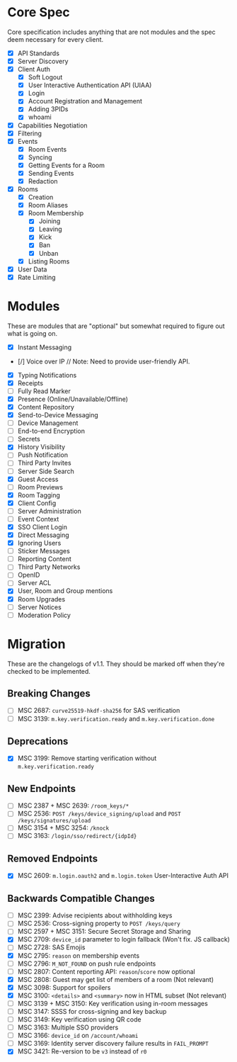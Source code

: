 # Core Spec
Core specification includes anything that are not modules and the spec deem necessary for every client.

- [X] API Standards
- [X] Server Discovery
- [X] Client Auth
	- [X] Soft Logout
	- [X] User Interactive Authentication API (UIAA)
	- [X] Login
	- [X] Account Registration and Management
	- [X] Adding 3PIDs
	- [X] whoami
- [X] Capabilities Negotiation
- [X] Filtering
- [X] Events
	- [X] Room Events
	- [X] Syncing
	- [X] Getting Events for a Room
	- [X] Sending Events
	- [X] Redaction
- [X] Rooms
	- [X] Creation
	- [X] Room Aliases
	- [X] Room Membership
		- [X] Joining
		- [X] Leaving
		- [X] Kick
		- [X] Ban
		- [X] Unban
	- [X] Listing Rooms
- [X] User Data
- [X] Rate Limiting

# Modules
These are modules that are "optional" but somewhat required to figure out what is going on.

- [X] Instant Messaging
- [/] Voice over IP
	// Note: Need to provide user-friendly API.
- [X] Typing Notifications
- [X] Receipts
- [ ] Fully Read Marker
- [X] Presence (Online/Unavailable/Offline)
- [X] Content Repository
- [X] Send-to-Device Messaging
- [ ] Device Management
- [ ] End-to-end Encryption
- [ ] Secrets
- [X] History Visibility
- [ ] Push Notification
- [ ] Third Party Invites
- [ ] Server Side Search
- [X] Guest Access
- [ ] Room Previews
- [X] Room Tagging
- [X] Client Config
- [ ] Server Administration
- [ ] Event Context
- [X] SSO Client Login
- [X] Direct Messaging
- [X] Ignoring Users
- [ ] Sticker Messages
- [ ] Reporting Content
- [ ] Third Party Networks
- [ ] OpenID
- [ ] Server ACL
- [X] User, Room and Group mentions
- [X] Room Upgrades
- [ ] Server Notices
- [ ] Moderation Policy

# Migration
These are the changelogs of v1.1. They should be marked off when they're checked to be implemented.

## Breaking Changes
- [ ] MSC 2687: `curve25519-hkdf-sha256` for SAS verification
- [ ] MSC 3139: `m.key.verification.ready` and `m.key.verification.done`

## Deprecations
- [X] MSC 3199: Remove starting verification without `m.key.verification.ready`

## New Endpoints
- [ ] MSC 2387 + MSC 2639: `/room_keys/*`
- [ ] MSC 2536: `POST /keys/device_signing/upload` and `POST /keys/signatures/upload`
- [ ] MSC 3154 + MSC 3254: `/knock`
- [ ] MSC 3163: `/login/sso/redirect/{idpId}`

## Removed Endpoints
- [X] MSC 2609: `m.login.oauth2` and `m.login.token` User-Interactive Auth API

## Backwards Compatible Changes
- [ ] MSC 2399: Advise recipients about withholding keys
- [ ] MSC 2536: Cross-signing property to `POST /keys/query`
- [ ] MSC 2597 + MSC 3151: Secure Secret Storage and Sharing
- [X] MSC 2709: `device_id` parameter to login fallback (Won't fix. JS callback)
- [ ] MSC 2728: SAS Emojis
- [X] MSC 2795: `reason` on membership events
- [ ] MSC 2796: `M_NOT_FOUND` on push rule endpoints
- [ ] MSC 2807: Content reporting API: `reason`/`score` now optional
- [X] MSC 2808: Guest may get list of members of a room (Not relevant)
- [X] MSC 3098: Support for spoilers
- [X] MSC 3100: `<details>` and `<summary>` now in HTML subset (Not relevant)
- [ ] MSC 3139 + MSC 3150: Key verification using in-room messages
- [ ] MSC 3147: SSSS for cross-signing and key backup
- [ ] MSC 3149: Key verification using QR code
- [ ] MSC 3163: Multiple SSO providers
- [ ] MSC 3166: `device_id` on `/account/whoami`
- [ ] MSC 3169: Identity server discovery failure results in `FAIL_PROMPT`
- [X] MSC 3421: Re-version to be `v3` instead of `r0`
